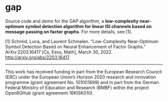 # gap
Source code and demo for the GAP algorithm, a **low-complexity near-optimum symbol detection algorithm for linear ISI channels based on message passing on factor graphs**.
For more details, see [1].

[1] Schmid, Luca, and Laurent Schmalen. “Low-Complexity Near-Optimum Symbol Detection Based on Neural Enhancement of Factor Graphs.” ArXiv:2203.16417 [Cs, Eess, Math], March 30, 2022. http://arxiv.org/abs/2203.16417.

---

This work has received funding in part from the European Research Council (ERC) under the European Union’s Horizon 2020 research and innovation programme (grant agreement No. 101001899) and in part from the German Federal Ministry of Education and Research (BMBF) within the project Open6GHub (grant agreement 16KISK010).
